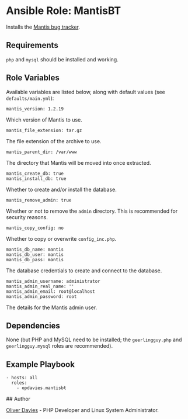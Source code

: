 # Ansible Role: MantisBT

Installs the [Mantis bug tracker](https://www.mantisbt.org/).

## Requirements

`php` and `mysql` should be installed and working.

## Role Variables

Available variables are listed below, along with default values (see `defaults/main.yml`):

    mantis_version: 1.2.19

Which version of Mantis to use.

    mantis_file_extension: tar.gz

The file extension of the archive to use.

    mantis_parent_dir: /var/www

The directory that Mantis will be moved into once extracted.

    mantis_create_db: true
    mantis_install_db: true

Whether to create and/or install the database.

    mantis_remove_admin: true

Whether or not to remove the `admin` directory. This is recommended for security reasons.

    mantis_copy_config: no

Whether to copy or overwrite `config_inc.php`.

    mantis_db_name: mantis
    mantis_db_user: mantis
    mantis_db_pass: mantis

The database credentials to create and connect to the database.

    mantis_admin_username: administrator
    mantis_admin_real_name: ''
    mantis_admin_email: root@localhost
    mantis_admin_password: root

The details for the Mantis admin user.

## Dependencies

None (but PHP and MySQL need to be installed; the `geerlingguy.php` and `geerlingguy.mysql` roles are recommended).

## Example Playbook

    - hosts: all
      roles:
        - opdavies.mantisbt

## Author

[Oliver Davies](https://www.oliverdavies.uk) - PHP Developer and Linux System Administrator.
